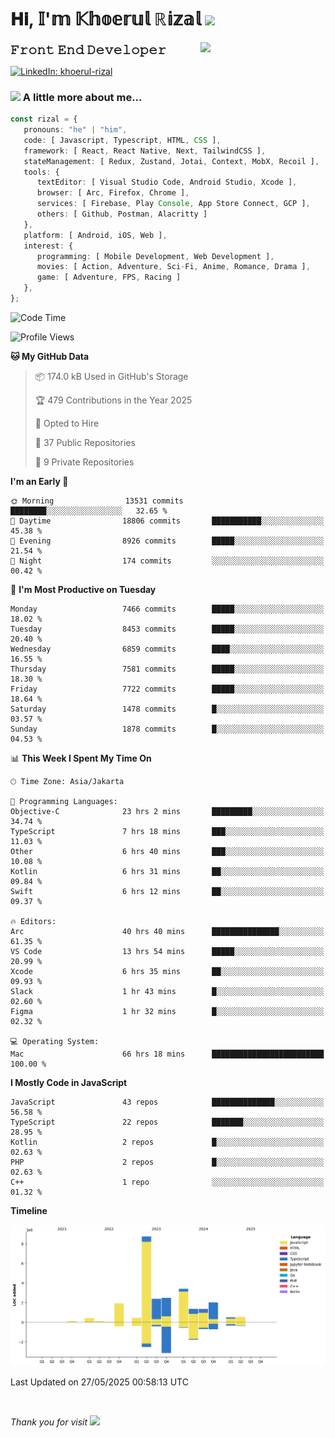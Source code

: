 <h1> 𝐇𝐢, 𝕀'𝕞 𝕂𝕙𝕠𝕖𝕣𝕦𝕝 ℝ𝕚𝕫𝕒𝕝 <img src="https://media.giphy.com/media/mGcNjsfWAjY5AEZNw6/giphy.gif" width="50"></h1>
<img align='right' src="https://media.giphy.com/media/v1.Y2lkPTc5MGI3NjExOWI2ajR2NGJubzBsZHFuaHMwajRrcDNsNXJwOG8yb3F0NjhkNXF4OSZlcD12MV9pbnRlcm5hbF9naWZfYnlfaWQmY3Q9cw/fkZukR450RQ1qnGaq9/giphy.gif" width="200">
<strong style="font-size:20px;">𝙵𝚛𝚘𝚗𝚝 𝙴𝚗𝚍 𝙳𝚎𝚟𝚎𝚕𝚘𝚙𝚎𝚛</strong>
</p></em>

[![LinkedIn: khoerul-rizal](https://img.shields.io/badge/khoerul--rizal-blue?style=flat-square&logo=Linkedin&logoColor=white&link=https://www.linkedin.com/in/khoerul-rizal/)](https://www.linkedin.com/in/khoerul-rizal/)

### <img src="https://media.giphy.com/media/VgCDAzcKvsR6OM0uWg/giphy.gif" width="50"> A little more about me...

```typescript
const rizal = {
   pronouns: "he" | "him",
   code: [ Javascript, Typescript, HTML, CSS ],
   framework: [ React, React Native, Next, TailwindCSS ],
   stateManagement: [ Redux, Zustand, Jotai, Context, MobX, Recoil ],
   tools: {
      textEditor: [ Visual Studio Code, Android Studio, Xcode ],
      browser: [ Arc, Firefox, Chrome ],
      services: [ Firebase, Play Console, App Store Connect, GCP ],
      others: [ Github, Postman, Alacritty ]
   },
   platform: [ Android, iOS, Web ],
   interest: {
      programming: [ Mobile Development, Web Development ],
      movies: [ Action, Adventure, Sci-Fi, Anime, Romance, Drama ],
      game: [ Adventure, FPS, Racing ]
   },
};
```

<!--START_SECTION:waka-->
![Code Time](http://img.shields.io/badge/Code%20Time-2%2C901%20hrs%2014%20mins-blue)

![Profile Views](http://img.shields.io/badge/Profile%20Views-1-blue)

**🐱 My GitHub Data** 

> 📦 174.0 kB Used in GitHub's Storage 
 > 
> 🏆 479 Contributions in the Year 2025
 > 
> 💼 Opted to Hire
 > 
> 📜 37 Public Repositories 
 > 
> 🔑 9 Private Repositories 
 > 
**I'm an Early 🐤** 

```text
🌞 Morning                13531 commits       ████████░░░░░░░░░░░░░░░░░   32.65 % 
🌆 Daytime                18806 commits       ███████████░░░░░░░░░░░░░░   45.38 % 
🌃 Evening                8926 commits        █████░░░░░░░░░░░░░░░░░░░░   21.54 % 
🌙 Night                  174 commits         ░░░░░░░░░░░░░░░░░░░░░░░░░   00.42 % 
```
📅 **I'm Most Productive on Tuesday** 

```text
Monday                   7466 commits        █████░░░░░░░░░░░░░░░░░░░░   18.02 % 
Tuesday                  8453 commits        █████░░░░░░░░░░░░░░░░░░░░   20.40 % 
Wednesday                6859 commits        ████░░░░░░░░░░░░░░░░░░░░░   16.55 % 
Thursday                 7581 commits        █████░░░░░░░░░░░░░░░░░░░░   18.30 % 
Friday                   7722 commits        █████░░░░░░░░░░░░░░░░░░░░   18.64 % 
Saturday                 1478 commits        █░░░░░░░░░░░░░░░░░░░░░░░░   03.57 % 
Sunday                   1878 commits        █░░░░░░░░░░░░░░░░░░░░░░░░   04.53 % 
```


📊 **This Week I Spent My Time On** 

```text
🕑︎ Time Zone: Asia/Jakarta

💬 Programming Languages: 
Objective-C              23 hrs 2 mins       █████████░░░░░░░░░░░░░░░░   34.74 % 
TypeScript               7 hrs 18 mins       ███░░░░░░░░░░░░░░░░░░░░░░   11.03 % 
Other                    6 hrs 40 mins       ███░░░░░░░░░░░░░░░░░░░░░░   10.08 % 
Kotlin                   6 hrs 31 mins       ██░░░░░░░░░░░░░░░░░░░░░░░   09.84 % 
Swift                    6 hrs 12 mins       ██░░░░░░░░░░░░░░░░░░░░░░░   09.37 % 

🔥 Editors: 
Arc                      40 hrs 40 mins      ███████████████░░░░░░░░░░   61.35 % 
VS Code                  13 hrs 54 mins      █████░░░░░░░░░░░░░░░░░░░░   20.99 % 
Xcode                    6 hrs 35 mins       ██░░░░░░░░░░░░░░░░░░░░░░░   09.93 % 
Slack                    1 hr 43 mins        █░░░░░░░░░░░░░░░░░░░░░░░░   02.60 % 
Figma                    1 hr 32 mins        █░░░░░░░░░░░░░░░░░░░░░░░░   02.32 % 

💻 Operating System: 
Mac                      66 hrs 18 mins      █████████████████████████   100.00 % 
```

**I Mostly Code in JavaScript** 

```text
JavaScript               43 repos            ██████████████░░░░░░░░░░░   56.58 % 
TypeScript               22 repos            ███████░░░░░░░░░░░░░░░░░░   28.95 % 
Kotlin                   2 repos             █░░░░░░░░░░░░░░░░░░░░░░░░   02.63 % 
PHP                      2 repos             █░░░░░░░░░░░░░░░░░░░░░░░░   02.63 % 
C++                      1 repo              ░░░░░░░░░░░░░░░░░░░░░░░░░   01.32 % 
```



**Timeline**

![Lines of Code chart](https://raw.githubusercontent.com/khoerulrizal/khoerulrizal/main/assets/bar_graph.png)


 Last Updated on 27/05/2025 00:58:13 UTC
<!--END_SECTION:waka-->
</details>
<br/>

<em>Thank you for visit</em> <img src="https://media.giphy.com/media/v1.Y2lkPTc5MGI3NjExcHdvNm1qZWtjaGw0ZjdwM3Z3NnY2dHlueTVuODBta2FiY20wM2YybSZlcD12MV9pbnRlcm5hbF9naWZfYnlfaWQmY3Q9cw/tV25tpdKqdFa9x81k2/giphy.gif" width="40">
